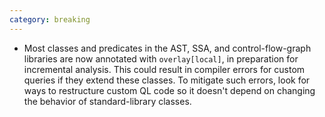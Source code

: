 ```yaml
---
category: breaking
---
```

* Most classes and predicates in the AST, SSA, and control-flow-graph libraries are now annotated with `overlay[local]`, in preparation for incremental analysis. This could result in compiler errors for custom queries if they extend these classes. To mitigate such errors, look for ways to restructure custom QL code so it doesn't depend on changing the behavior of standard-library classes.
